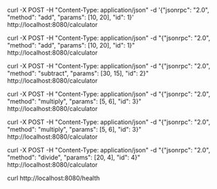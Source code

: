 curl -X POST -H "Content-Type: application/json" -d '{"jsonrpc": "2.0", "method": "add", "params": [10, 20], "id": 1}' http://localhost:8080/calculator

curl -X POST -H "Content-Type: application/json" -d "{\"jsonrpc\": \"2.0\", \"method\": \"add\", \"params\": [10, 20], \"id\": 1}" http://localhost:8080/calculator

curl -X POST -H "Content-Type: application/json" -d "{\"jsonrpc\": \"2.0\", \"method\": \"subtract\", \"params\": [30, 15], \"id\": 2}" http://localhost:8080/calculator

curl -X POST -H "Content-Type: application/json" -d "{\"jsonrpc\": \"2.0\", \"method\": \"multiply\", \"params\": [5, 6], \"id\": 3}" http://localhost:8080/calculator

curl -X POST -H "Content-Type: application/json" -d "{\"jsonrpc\": \"2.0\", \"method\": \"multiply\", \"params\": [5, 6], \"id\": 3}" http://localhost:8080/calculator

curl -X POST -H "Content-Type: application/json" -d "{\"jsonrpc\": \"2.0\", \"method\": \"divide\", \"params\": [20, 4], \"id\": 4}" http://localhost:8080/calculator

curl http://localhost:8080/health